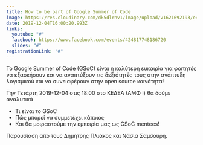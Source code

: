 ```yaml
---
title: How to be part of Google Summer of Code
image: https://res.cloudinary.com/dk5dlrnv1/image/upload/v1621692193/events/78586650_3012959228734191_465563214956986368_n.jpg_lizavq.jpg
date: 2019-12-04T16:00:20.993Z
links:
  youtube: "#"
  facebook: https://www.facebook.com/events/424817748186720
  slides: "#"
registrationLink: "#"
---
```

Το Google Summer of Code (GSoC) είναι η καλύτερη ευκαιρία για φοιτητές να εξασκήσουν και να αναπτύξουν τις δεξιότητές τους στην ανάπτυξη λογισμικού και να συνεισφέρουν στην open source κοινότητα!

Την Τετάρτη 2019-12-04 στις 18:00 στο ΚΕΔΕΑ (ΑΜΦ Ι) θα δούμε αναλυτικά
- Tι είναι το GSoC
- Πώς μπορεί να συμμετέχει κάποιος
- Και θα μοιραστούμε την εμπειρία μας ως GSoC mentees!

Παρουσίαση από τους Δημήτρης Πλιάκος και Νάσια Σαμσούρη.